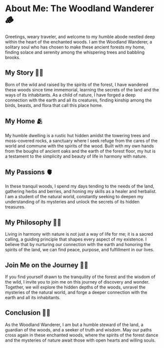 # About Me: The Woodland Wanderer 🪵

Greetings, weary traveler, and welcome to my humble abode nestled deep within the heart of the enchanted woods. I am the Woodland Wanderer, a solitary soul who has chosen to make these ancient forests my home, finding solace and serenity among the whispering trees and babbling brooks.

## My Story 😮‍💨

Born of the wild and raised by the spirits of the forest, I have wandered these woods since time immemorial, learning the secrets of the land and the ways of its inhabitants. As a child of nature, I have forged a deep connection with the earth and all its creatures, finding kinship among the birds, beasts, and flora that call this place home.

## My Home 🫂

My humble dwelling is a rustic hut hidden amidst the towering trees and moss-covered rocks, a sanctuary where I seek refuge from the cares of the world and commune with the spirits of the wood. Built with my own hands from the boughs of ancient oaks and the earth of the forest floor, my hut is a testament to the simplicity and beauty of life in harmony with nature.

## My Passions 🫀

In these tranquil woods, I spend my days tending to the needs of the land, gathering herbs and berries, and honing my skills as a healer and herbalist. I am a student of the natural world, constantly seeking to deepen my understanding of its mysteries and unlock the secrets of its hidden treasures.

## My Philosophy 🧞‍♂️

Living in harmony with nature is not just a way of life for me; it is a sacred calling, a guiding principle that shapes every aspect of my existence. I believe that by nurturing our connection with the earth and honoring the spirits of the land, we can find peace, purpose, and fulfillment in our lives.

## Join Me on the Journey 🙆‍♂️

If you find yourself drawn to the tranquility of the forest and the wisdom of the wild, I invite you to join me on this journey of discovery and wonder. Together, we will explore the hidden depths of the woods, unravel the mysteries of the natural world, and forge a deeper connection with the earth and all its inhabitants.

## Conclusion 🧏‍♂️

As the Woodland Wanderer, I am but a humble steward of the land, a guardian of the woods, and a seeker of truth and wisdom. May our paths cross again in these enchanted woods, where the spirits of the forest dance and the mysteries of nature await those with open hearts and willing souls.
